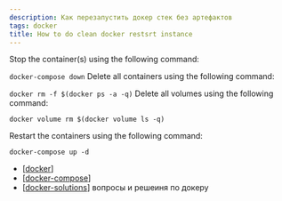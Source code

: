 ```yaml
---
description: Как перезапустить докер стек без артефактов
tags: docker
title: How to do clean docker restsrt instance
---
```

Stop the container(s) using the following command:

`docker-compose down`
Delete all containers using the following command:

`docker rm -f $(docker ps -a -q)`
Delete all volumes using the following command:

`docker volume rm $(docker volume ls -q)`

Restart the containers using the following command:

`docker-compose up -d`

- [[docker]]
- [[docker-compose]]
- [[docker-solutions]] вопросы и решеиня по докеру

[//begin]: # "Autogenerated link references for markdown compatibility"
[docker]: ../lists/docker "Docker"
[docker-compose]: docker-compose "Docker compose"
[docker-solutions]: docker-solutions "docker solutions"
[//end]: # "Autogenerated link references"